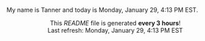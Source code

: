 My name is Tanner and today is Monday, January 29, 4:13 PM EST.

<p align="center">This <i>README</i> file is generated <b>every 3 hours</b>!</br>Last refresh: Monday, January 29, 4:13 PM EST<br /></p>
